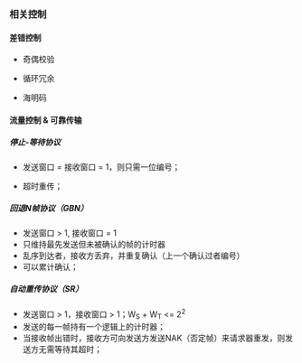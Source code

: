 ### 相关控制

#### 差错控制

- 奇偶校验

- 循环冗余

- 海明码

#### 流量控制 & 可靠传输

##### 停止-等待协议

- 发送窗口 = 接收窗口 = 1，则只需一位编号；

- 超时重传；

##### 回退N帧协议（GBN）

- 发送窗口 > 1, 接收窗口 = 1
- 只维持最先发送但未被确认的帧的计时器
- 乱序到达者，接收方丢弃，并重复确认（上一个确认过者编号）
- 可以累计确认；

##### 自动重传协议（SR）

- 发送窗口 > 1，接收窗口 > 1；W<sub>S</sub> + W<sub>T</sub>  <= 2<sup>2</sup>
- 发送的每一帧持有一个逻辑上的计时器；
- 当接收帧出错时，接收方可向发送方发送NAK（否定帧）来请求器重发，则发送方无需等待其超时；